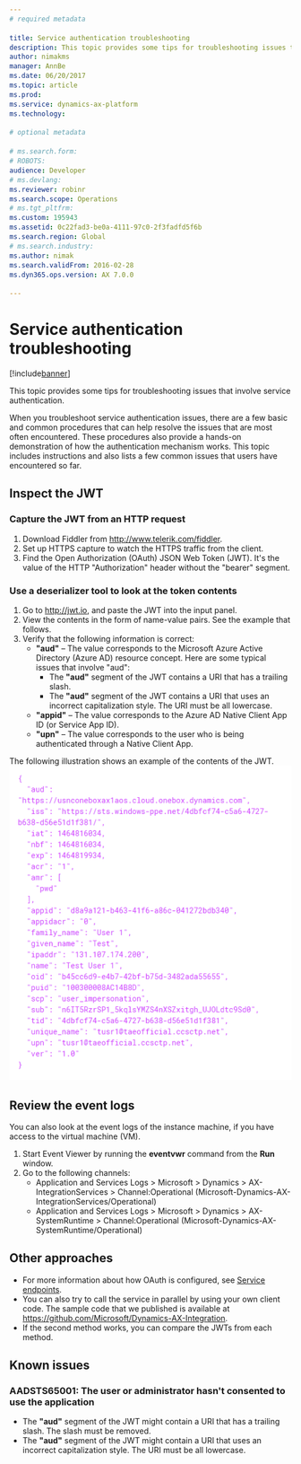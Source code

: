 ```yaml
---
# required metadata

title: Service authentication troubleshooting
description: This topic provides some tips for troubleshooting issues that involve service authentication.  
author: nimakms
manager: AnnBe
ms.date: 06/20/2017
ms.topic: article
ms.prod: 
ms.service: dynamics-ax-platform
ms.technology: 

# optional metadata

# ms.search.form: 
# ROBOTS: 
audience: Developer
# ms.devlang: 
ms.reviewer: robinr
ms.search.scope: Operations
# ms.tgt_pltfrm: 
ms.custom: 195943
ms.assetid: 0c22fad3-be0a-4111-97c0-2f3fadfd5f6b
ms.search.region: Global
# ms.search.industry: 
ms.author: nimak
ms.search.validFrom: 2016-02-28
ms.dyn365.ops.version: AX 7.0.0

---
```


# Service authentication troubleshooting

[!include[banner](../includes/banner.md)]


This topic provides some tips for troubleshooting issues that involve service authentication.  

When you troubleshoot service authentication issues, there are a few basic and common procedures that can help resolve the issues that are most often encountered. These procedures also provide a hands-on demonstration of how the authentication mechanism works. This topic includes instructions and also lists a few common issues that users have encountered so far.

## Inspect the JWT
### Capture the JWT from an HTTP request

1.  Download Fiddler from <http://www.telerik.com/fiddler>.
2.  Set up HTTPS capture to watch the HTTPS traffic from the client.
3.  Find the Open Authorization (OAuth) JSON Web Token (JWT). It's the value of the HTTP "Authorization" header without the "bearer" segment.

### Use a deserializer tool to look at the token contents

1.  Go to <http://jwt.io>, and paste the JWT into the input panel.
2.  View the contents in the form of name-value pairs. See the example that follows.
3.  Verify that the following information is correct:
    -   **"aud"** – The value corresponds to the Microsoft Azure Active Directory (Azure AD) resource concept. Here are some typical issues that involve "aud":
        -   The **"aud"** segment of the JWT contains a URI that has a trailing slash.
        -   The **"aud"** segment of the JWT contains a URI that uses an incorrect capitalization style. The URI must be all lowercase.
    -   **"appid"** – The value corresponds to the Azure AD Native Client App ID (or Service App ID).
    -   **"upn"** – The value corresponds to the user who is being authenticated through a Native Client App.

The following illustration shows an example of the contents of the JWT. [![Example of a JWT](./media/serviceauthenticationtroubleshooting01.png)](./media/serviceauthenticationtroubleshooting01.png)

## Review the event logs
You can also look at the event logs of the instance machine, if you have access to the virtual machine (VM).

1.  Start Event Viewer by running the **eventvwr** command from the **Run** window.
2.  Go to the following channels:
    -   Application and Services Logs &gt; Microsoft &gt; Dynamics &gt; AX-IntegrationServices &gt; Channel:Operational (Microsoft-Dynamics-AX-IntegrationServices/Operational)
    -   Application and Services Logs &gt; Microsoft &gt; Dynamics &gt; AX-SystemRuntime &gt; Channel:Operational (Microsoft-Dynamics-AX-SystemRuntime/Operational)

## Other approaches
-   For more information about how OAuth is configured, see [Service endpoints](services-home-page.md).
-   You can also try to call the service in parallel by using your own client code. The sample code that we published is available at <https://github.com/Microsoft/Dynamics-AX-Integration>.
-   If the second method works, you can compare the JWTs from each method.

## Known issues
### AADSTS65001: The user or administrator hasn't consented to use the application

-   The **"aud"** segment of the JWT might contain a URI that has a trailing slash. The slash must be removed.
-   The **"aud"** segment of the JWT might contain a URI that uses an incorrect capitalization style. The URI must be all lowercase.




